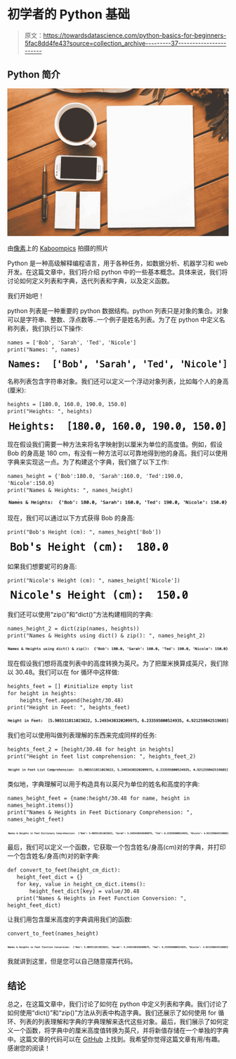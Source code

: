 # 初学者的 Python 基础

> 原文：<https://towardsdatascience.com/python-basics-for-beginners-5fac8dd4fe43?source=collection_archive---------37----------------------->

## Python 简介

![](img/2349ec94fe9ed3bfdf812acfd00a4c9d.png)

由[像素](https://www.pexels.com/photo/smartphone-surrounded-with-paper-pen-and-cup-of-americano-6372/)上的 [Kaboompics](https://www.pexels.com/@kaboompics) 拍摄的照片

Python 是一种高级解释编程语言，用于各种任务，如数据分析、机器学习和 web 开发。在这篇文章中，我们将介绍 python 中的一些基本概念。具体来说，我们将讨论如何定义列表和字典，迭代列表和字典，以及定义函数。

我们开始吧！

python 列表是一种重要的 python 数据结构。python 列表只是对象的集合。对象可以是字符串、整数、浮点数等..一个例子是姓名列表。为了在 python 中定义名称列表，我们执行以下操作:

```
names = ['Bob', 'Sarah', 'Ted', 'Nicole']
print("Names: ", names)
```

![](img/a41513c237a9c6ba7d8595f263db4246.png)

名称列表包含字符串对象。我们还可以定义一个浮动对象列表，比如每个人的身高(厘米):

```
heights = [180.0, 160.0, 190.0, 150.0]
print("Heights: ", heights)
```

![](img/2ada0ab244b8cf66a6a940feb60823b1.png)

现在假设我们需要一种方法来将名字映射到以厘米为单位的高度值。例如，假设 Bob 的身高是 180 cm，有没有一种方法可以可靠地得到他的身高。我们可以使用字典来实现这一点。为了构建这个字典，我们做了以下工作:

```
names_height = {'Bob':180.0, 'Sarah':160.0, 'Ted':190.0, 'Nicole':150.0}
print("Names & Heights: ", names_height)
```

![](img/25a3349e5e97209f156ce798596a8c1f.png)

现在，我们可以通过以下方式获得 Bob 的身高:

```
print("Bob's Height (cm): ", names_height['Bob'])
```

![](img/f84f8135797dbe2a966fbf269d2a1777.png)

如果我们想要妮可的身高:

```
print("Nicole's Height (cm): ", names_height['Nicole'])
```

![](img/64a4b2795041a228b41e25b163a0e52b.png)

我们还可以使用“zip()”和“dict()”方法构建相同的字典:

```
names_height_2 = dict(zip(names, heights))
print("Names & Heights using dict() & zip(): ", names_height_2)
```

![](img/9d6746e12d95409d6f5a0a1e1524f578.png)

现在假设我们想将高度列表中的高度转换为英尺。为了把厘米换算成英尺，我们除以 30.48。我们可以在 for 循环中这样做:

```
heights_feet = [] #initialize empty list
for height in heights:
    heights_feet.append(height/30.48)
print("Height in Feet: ", heights_feet)
```

![](img/4fc1f10aab74dc2144e900853c684208.png)

我们也可以使用叫做列表理解的东西来完成同样的任务:

```
heights_feet_2 = [height/30.48 for height in heights]
print("Height in feet list comprehension: ", heights_feet_2)
```

![](img/1d3cf4fb48af025acbba800ddfea897c.png)

类似地，字典理解可以用于构造具有以英尺为单位的姓名和高度的字典:

```
names_height_feet = {name:height/30.48 for name, height in names_height.items()}
print("Names & Heights in Feet Dictionary Comprehension: ", names_height_feet)
```

![](img/56b3c6cf8fc15d80ea010e7f42655344.png)

最后，我们可以定义一个函数，它获取一个包含姓名/身高(cm)对的字典，并打印一个包含姓名/身高(ft)对的新字典:

```
def convert_to_feet(height_cm_dict):
   height_feet_dict = {}
   for key, value in height_cm_dict.items():
       height_feet_dict[key] = value/30.48
   print("Names & Heights in Feet Function Conversion: ", height_feet_dict)
```

让我们用包含厘米高度的字典调用我们的函数:

```
convert_to_feet(names_height)
```

![](img/4dff80ca93a3edc945bb98c2a3123e8b.png)

我就讲到这里，但是您可以自己随意摆弄代码。

## 结论

总之，在这篇文章中，我们讨论了如何在 python 中定义列表和字典。我们讨论了如何使用“dict()”和“zip()”方法从列表中构造字典。我们还展示了如何使用 for 循环、列表的列表理解和字典的字典理解来迭代这些对象。最后，我们展示了如何定义一个函数，将字典中的厘米高度值转换为英尺，并将新值存储在一个单独的字典中。这篇文章的代码可以在 [GitHub](https://github.com/spierre91/medium_code/blob/master/basic_python/python_basics_beginners.py) 上找到。我希望你觉得这篇文章有用/有趣。感谢您的阅读！